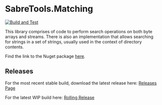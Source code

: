 # SabreTools.Matching

[![Build and Test](https://github.com/SabreTools/SabreTools.Matching/actions/workflows/build_and_test.yml/badge.svg?branch=main)](https://github.com/SabreTools/SabreTools.Matching/actions/workflows/build_and_test.yml)

This library comprises of code to perform search operations on both byte arrays and streams. There is also an implementation that allows searching for strings in a set of strings, usually used in the context of directory contents.

Find the link to the Nuget package [here](https://www.nuget.org/packages/SabreTools.Matching).

## Releases

For the most recent stable build, download the latest release here: [Releases Page](https://github.com/SabreTools/SabreTools.Matching/releases)

For the latest WIP build here: [Rolling Release](https://github.com/SabreTools/SabreTools.Matching/releases/rolling)
